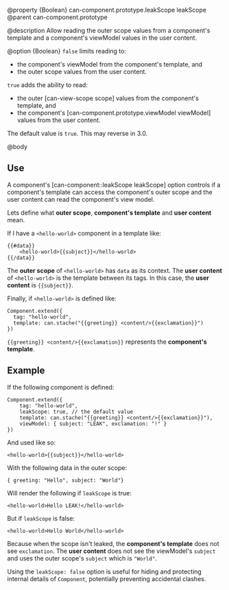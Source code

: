 @property {Boolean} can-component.prototype.leakScope leakScope
@parent can-component.prototype

@description Allow reading the outer scope values from a component's template and
a component's viewModel values in the user content.

@option {Boolean}  `false` limits reading to:
 
- the component's viewModel from the component's template, and
- the outer scope values from the user content.

`true` adds the ability to read:

- the outer [can-view-scope scope] values from the component's template, and
- the component's [can-component.prototype.viewModel viewModel] values from the user content. 
 
The default value is `true`.  This may reverse in 3.0.

@body

## Use

A component's [can-component::leakScope leakScope] option controls if a 
component's template can access the component's outer scope and the 
user content can read the component's view model.

Lets define what __outer scope__, __component's template__ and __user content__ mean.

If I have a `<hello-world>` component in a template like:

```
{{#data}}
	<hello-world>{{subject}}</hello-world>
{{/data}}
```

The __outer scope__ of `<hello-world>` has `data` as its context.  The __user content__ of
`<hello-world>` is the template between its tags.  In this case, the __user content__
is `{{subject}}`.

Finally, if `<hello-world>` is defined like:

```
Component.extend({
  tag: "hello-world",
  template: can.stache("{{greeting}} <content/>{{exclamation}}")
})
```

`{{greeting}} <content/>{{exclamation}}` represents the __component's template__.

## Example

If the following component is defined:

    Component.extend({
        tag: "hello-world",
        leakScope: true, // the default value
        template: can.stache("{{greeting}} <content/>{{exclamation}}"),
        viewModel: { subject: "LEAK", exclamation: "!" }
    })

And used like so:

    <hello-world>{{subject}}</hello-world>

With the following data in the outer scope:

    { greeting: "Hello", subject: "World"}

Will render the following if `leakScope` is true:

    <hello-world>Hello LEAK!</hello-world>

But if `leakScope` is false:

    <hello-world>Hello World</hello-world>

Because when the scope isn't leaked, the __component's template__ 
does not see `exclamation`. The __user content__ does not see the 
viewModel's `subject` and uses the outer scope's `subject` which is `"World"`.

Using the `leakScope: false` option is useful for hiding and protecting
internal details of `Component`, potentially preventing accidental
clashes.
